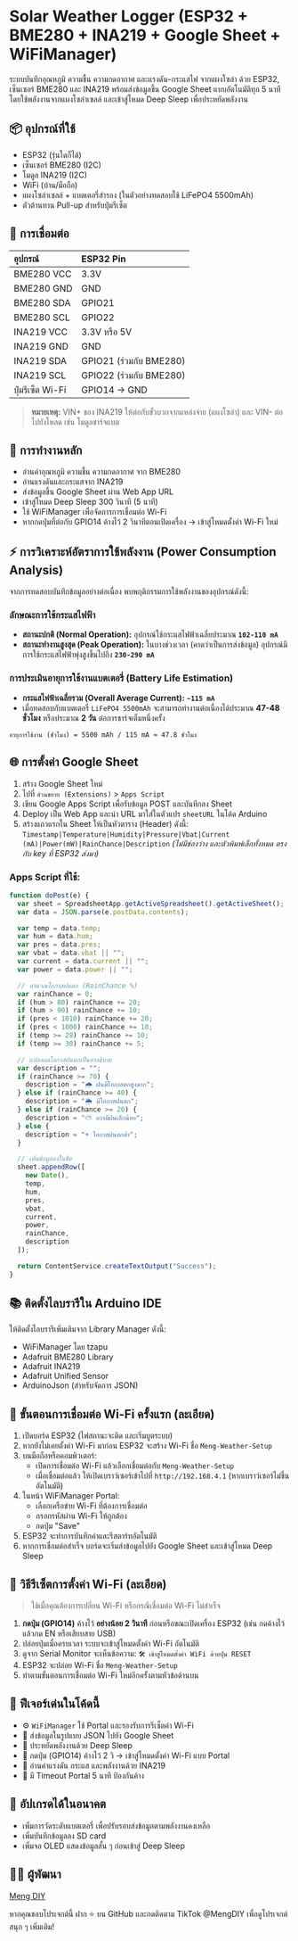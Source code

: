 # Solar Weather Logger (ESP32 + BME280 + INA219 + Google Sheet + WiFiManager)

ระบบบันทึกอุณหภูมิ ความชื้น ความกดอากาศ และแรงดัน-กระแสไฟ จากแผงโซล่า ด้วย ESP32, เซ็นเซอร์ BME280 และ INA219 พร้อมส่งข้อมูลขึ้น Google Sheet แบบอัตโนมัติทุก 5 นาที โดยใช้พลังงานจากแผงโซล่าเซลล์ และเข้าสู่โหมด Deep Sleep เพื่อประหยัดพลังงาน

## 📦 อุปกรณ์ที่ใช้

* ESP32 (รุ่นใดก็ได้)
* เซ็นเซอร์ BME280 (I2C)
* โมดูล INA219 (I2C)
* WiFi (บ้าน/มือถือ)
* แผงโซล่าเซลล์ + แบตเตอรี่สำรอง (ในตัวอย่างทดสอบใช้ LiFePO4 5500mAh)
* ตัวต้านทาน Pull-up สำหรับปุ่มรีเซ็ต

## 🔌 การเชื่อมต่อ

| อุปกรณ์ | ESP32 Pin |
| :--- | :--- |
| BME280 VCC | 3.3V |
| BME280 GND | GND |
| BME280 SDA | GPIO21 |
| BME280 SCL | GPIO22 |
| INA219 VCC | 3.3V หรือ 5V |
| INA219 GND | GND |
| INA219 SDA | GPIO21 (ร่วมกับ BME280) |
| INA219 SCL | GPIO22 (ร่วมกับ BME280) |
| ปุ่มรีเซ็ต Wi-Fi | GPIO14 → GND |

> **หมายเหตุ:** VIN+ ของ INA219 ให้ต่อกับขั้วบวกจากแหล่งจ่าย (แผงโซล่า) และ VIN- ต่อไปยังโหลด เช่น โมดูลชาร์จแบต

## 🔁 การทำงานหลัก

* อ่านค่าอุณหภูมิ ความชื้น ความกดอากาศ จาก BME280
* อ่านแรงดันและกระแสจาก INA219
* ส่งข้อมูลขึ้น Google Sheet ผ่าน Web App URL
* เข้าสู่โหมด Deep Sleep 300 วินาที (5 นาที)
* ใช้ WiFiManager เพื่อจัดการการเชื่อมต่อ Wi-Fi
* หากกดปุ่มที่ต่อกับ GPIO14 ค้างไว้ 2 วินาทีตอนเปิดเครื่อง → เข้าสู่โหมดตั้งค่า Wi-Fi ใหม่

## ⚡️ การวิเคราะห์อัตราการใช้พลังงาน (Power Consumption Analysis)

จากการทดสอบบันทึกข้อมูลอย่างต่อเนื่อง พบพฤติกรรมการใช้พลังงานของอุปกรณ์ดังนี้:

### ลักษณะการใช้กระแสไฟฟ้า

* **สถานะปกติ (Normal Operation):** อุปกรณ์ใช้กระแสไฟฟ้าเฉลี่ยประมาณ **`102-110 mA`**
* **สถานะทำงานสูงสุด (Peak Operation):** ในบางช่วงเวลา (คาดว่าเป็นการส่งข้อมูล) อุปกรณ์มีการใช้กระแสไฟฟ้าพุ่งสูงขึ้นไปถึง **`230-290 mA`**

### การประเมินอายุการใช้งานแบตเตอรี่ (Battery Life Estimation)

* **กระแสไฟฟ้าเฉลี่ยรวม (Overall Average Current):** **`~115 mA`**
* เมื่อทดสอบกับแบตเตอรี่ `LiFePO4 5500mAh` จะสามารถทำงานต่อเนื่องได้ประมาณ **47-48 ชั่วโมง** หรือประมาณ **2 วัน** ต่อการชาร์จเต็มหนึ่งครั้ง

```
อายุการใช้งาน (ชั่วโมง) = 5500 mAh / 115 mA ≈ 47.8 ชั่วโมง
```

## 🌐 การตั้งค่า Google Sheet

1.  สร้าง Google Sheet ใหม่
2.  ไปที่ `ส่วนขยาย (Extensions)` > `Apps Script`
3.  เขียน Google Apps Script เพื่อรับข้อมูล POST และบันทึกลง Sheet
4.  Deploy เป็น Web App และนำ URL มาใส่ในตัวแปร `sheetURL` ในโค้ด Arduino
5.  สร้างแถวแรกใน Sheet ให้เป็นหัวตาราง (Header) ดังนี้:
    `Timestamp|Temperature|Humidity|Pressure|Vbat|Current (mA)|Power(mW)|RainChance|Description`
    *(ไม่มีช่องว่าง และตัวพิมพ์เล็กทั้งหมด ตรงกับ key ที่ ESP32 ส่งมา)*

###  Apps Script ที่ใช้:

```javascript
function doPost(e) {
  var sheet = SpreadsheetApp.getActiveSpreadsheet().getActiveSheet();
  var data = JSON.parse(e.postData.contents);

  var temp = data.temp;
  var hum = data.hum;
  var pres = data.pres;
  var vbat = data.vbat || "";
  var current = data.current || "";
  var power = data.power || "";

  // คำนวณโอกาสฝนตก (RainChance %)
  var rainChance = 0;
  if (hum > 80) rainChance += 20;
  if (hum > 90) rainChance += 10;
  if (pres < 1010) rainChance += 20;
  if (pres < 1000) rainChance += 10;
  if (temp >= 28) rainChance += 10;
  if (temp >= 30) rainChance += 5;

  // แปลงผลโอกาสฝนตกเป็นคำอธิบาย
  var description = "";
  if (rainChance >= 70) {
    description = "🌧 ฝนมีโอกาสตกสูงมาก";
  } else if (rainChance >= 40) {
    description = "🌦 มีโอกาสฝนตก";
  } else if (rainChance >= 20) {
    description = "⛅ อาจมีฝนเล็กน้อย";
  } else {
    description = "☀️ โอกาสฝนตกต่ำ";
  }

  // เพิ่มข้อมูลลงในชีต
  sheet.appendRow([
    new Date(),
    temp,
    hum,
    pres,
    vbat,
    current,
    power,
    rainChance,
    description
  ]);

  return ContentService.createTextOutput("Success");
}

```

## 📚 ติดตั้งไลบรารีใน Arduino IDE

ให้ติดตั้งไลบรารีเพิ่มเติมจาก Library Manager ดังนี้:

* WiFiManager โดย tzapu
* Adafruit BME280 Library
* Adafruit INA219
* Adafruit Unified Sensor
* ArduinoJson (สำหรับจัดการ JSON)

## 📲 ขั้นตอนการเชื่อมต่อ Wi-Fi ครั้งแรก (ละเอียด)

1.  เปิดบอร์ด ESP32 (ไฟสถานะจะติด และเริ่มบูตระบบ)
2.  หากยังไม่เคยตั้งค่า Wi-Fi มาก่อน ESP32 จะสร้าง Wi-Fi ชื่อ `Meng-Weather-Setup`
3.  บนมือถือหรือคอมพิวเตอร์:
    * เปิดการเชื่อมต่อ Wi-Fi แล้วเลือกเชื่อมต่อกับ `Meng-Weather-Setup`
    * เมื่อเชื่อมต่อแล้ว ให้เปิดเบราว์เซอร์เข้าไปที่ `http://192.168.4.1` (หากเบราว์เซอร์ไม่ขึ้นอัตโนมัติ)
4.  ในหน้า WiFiManager Portal:
    * เลือกเครือข่าย Wi-Fi ที่ต้องการเชื่อมต่อ
    * กรอกรหัสผ่าน Wi-Fi ให้ถูกต้อง
    * กดปุ่ม "Save"
5.  ESP32 จะทำการบันทึกค่าและรีสตาร์ทอัตโนมัติ
6.  หากการเชื่อมต่อสำเร็จ บอร์ดจะเริ่มส่งข้อมูลไปยัง Google Sheet และเข้าสู่โหมด Deep Sleep

## 🔁 วิธีรีเซ็ตการตั้งค่า Wi-Fi (ละเอียด)

> ใช้เมื่อคุณต้องการเปลี่ยน Wi-Fi หรือกรณีเชื่อมต่อ Wi-Fi ไม่สำเร็จ

1.  **กดปุ่ม (GPIO14)** ค้างไว้ **อย่างน้อย 2 วินาที** ก่อนหรือขณะเปิดเครื่อง ESP32 (เช่น กดค้างไว้แล้วกด EN หรือเสียบสาย USB)
2.  ปล่อยปุ่มเมื่อครบเวลา ระบบจะเข้าสู่โหมดตั้งค่า Wi-Fi อัตโนมัติ
3.  ดูจาก Serial Monitor จะเห็นข้อความ: `🛠 เข้าสู่โหมดตั้งค่า WiFi ด้วยปุ่ม RESET`
4.  ESP32 จะปล่อย Wi-Fi ชื่อ `Meng-Weather-Setup`
5.  ทำตามขั้นตอนการเชื่อมต่อ Wi-Fi ใหม่อีกครั้งตามหัวข้อด้านบน

## 🔧 ฟีเจอร์เด่นในโค้ดนี้

* ⚙️ `WiFiManager` ใช้ Portal และรองรับการรีเซ็ตค่า Wi-Fi
* 💾 ส่งข้อมูลในรูปแบบ JSON ไปยัง Google Sheet
* 🔋 ประหยัดพลังงานด้วย Deep Sleep
* 📶 กดปุ่ม (GPIO14) ค้างไว้ 2 วิ → เข้าสู่โหมดตั้งค่า Wi-Fi แบบ Portal
* 📏 อ่านค่าแรงดัน กระแส และพลังงานด้วย INA219
* 🔐 มี Timeout Portal 5 นาที ป้องกันค้าง

## 📎 อัปเกรดได้ในอนาคต

* เพิ่มการวัดระดับแบตเตอรี่ เพื่อปรับรอบส่งข้อมูลตามพลังงานคงเหลือ
* เพิ่มบันทึกข้อมูลลง SD card
* เพิ่มจอ OLED แสดงข้อมูลสั้น ๆ ก่อนเข้าสู่ Deep Sleep

## 👨‍💻 ผู้พัฒนา

[Meng DIY](https://github.com/ProgrammerMuemai)

หากคุณชอบโปรเจกต์นี้ ฝาก ⭐ บน GitHub และกดติดตาม TikTok @MengDIY เพื่อดูโปรเจกต์สนุก ๆ เพิ่มเติม!
